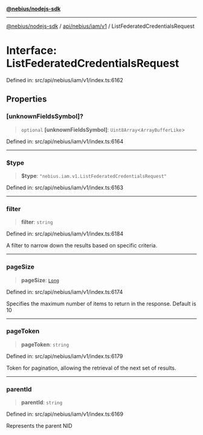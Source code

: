 [**@nebius/nodejs-sdk**](../../../../../README.md)

***

[@nebius/nodejs-sdk](../../../../../README.md) / [api/nebius/iam/v1](../README.md) / ListFederatedCredentialsRequest

# Interface: ListFederatedCredentialsRequest

Defined in: src/api/nebius/iam/v1/index.ts:6162

## Properties

### \[unknownFieldsSymbol\]?

> `optional` **\[unknownFieldsSymbol\]**: `Uint8Array`\<`ArrayBufferLike`\>

Defined in: src/api/nebius/iam/v1/index.ts:6164

***

### $type

> **$type**: `"nebius.iam.v1.ListFederatedCredentialsRequest"`

Defined in: src/api/nebius/iam/v1/index.ts:6163

***

### filter

> **filter**: `string`

Defined in: src/api/nebius/iam/v1/index.ts:6184

A filter to narrow down the results based on specific criteria.

***

### pageSize

> **pageSize**: [`Long`](../../../../../runtime/protos/core/classes/Long.md)

Defined in: src/api/nebius/iam/v1/index.ts:6174

Specifies the maximum number of items to return in the response. Default is 10

***

### pageToken

> **pageToken**: `string`

Defined in: src/api/nebius/iam/v1/index.ts:6179

Token for pagination, allowing the retrieval of the next set of results.

***

### parentId

> **parentId**: `string`

Defined in: src/api/nebius/iam/v1/index.ts:6169

Represents the parent NID
